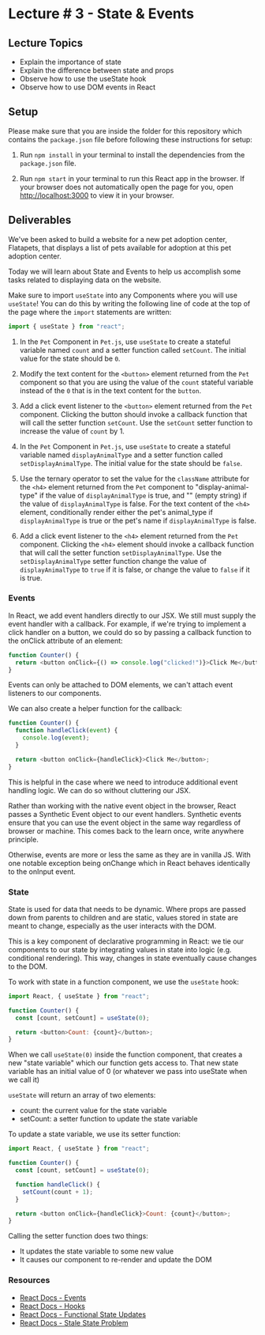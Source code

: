 # Lecture # 3 - State & Events

## Lecture Topics

- Explain the importance of state
- Explain the difference between state and props
- Observe how to use the useState hook
- Observe how to use DOM events in React

## Setup

Please make sure that you are inside the folder for this repository which contains the `package.json` file before following these instructions for setup:

1. Run `npm install` in your terminal to install the dependencies from the `package.json` file.

2. Run `npm start` in your terminal to run this React app in the browser. If your browser does not automatically open the page for you, open [http://localhost:3000](http://localhost:3000) to view it in your browser.

## Deliverables

We've been asked to build a website for a new pet adoption center, Flatapets, that displays a list of pets available for adoption at this pet adoption center.

Today we will learn about State and Events to help us accomplish some tasks related to displaying data on the website.

Make sure to import `useState` into any Components where you will use `useState`! You can do this by writing the following line of code at the top of the page where the `import` statements are written:

``` javascript
import { useState } from "react";
```

1. In the `Pet` Component in `Pet.js`, use `useState` to create a stateful variable named `count` and a setter function called `setCount`. The initial value for the state should be `0`.

2. Modify the text content for the `<button>` element returned from the `Pet` component so that you are using the value of the `count` stateful variable instead of the `0` that is in the text content for the `button`.

3. Add a click event listener to the `<button>` element returned from the `Pet` component. Clicking the button should invoke a callback function that will call the setter function `setCount`. Use the `setCount` setter function to increase the value of `count` by 1.

4. In the `Pet` Component in `Pet.js`, use `useState` to create a stateful variable named `displayAnimalType` and a setter function called `setDisplayAnimalType`. The initial value for the state should be `false`.

5. Use the ternary operator to set the value for the `className` attribute for the `<h4>` element returned from the `Pet` component to "display-animal-type" if the value of `displayAnimalType` is true, and "" (empty string) if the value of `displayAnimalType` is false. For the text content of the `<h4>` element, conditionally render either the pet's animal_type if `displayAnimalType` is true or the pet's name if `displayAnimalType` is false.

6. Add a click event listener to the `<h4>` element returned from the `Pet` component. Clicking the `<h4>` element should invoke a callback function that will call the setter function `setDisplayAnimalType`. Use the `setDisplayAnimalType` setter function change the value of `displayAnimalType` to `true` if it is false, or change the value to `false` if it is true.

### Events

In React, we add event handlers directly to our JSX. We still must supply the event handler with a callback. For example, if we're trying to implement a click handler on a button, we could do so by passing a callback function to the onClick attribute of an element:

``` javascript
function Counter() {
  return <button onClick={() => console.log("clicked!")}>Click Me</button>;
}
```

Events can only be attached to DOM elements, we can't attach event listeners to our components.

We can also create a helper function for the callback:

``` javascript
function Counter() {
  function handleClick(event) {
    console.log(event);
  }

  return <button onClick={handleClick}>Click Me</button>;
}
```

This is helpful in the case where we need to introduce additional event handling logic. We can do so without cluttering our JSX.

Rather than working with the native event object in the browser, React passes a Synthetic Event object to our event handlers. Synthetic events ensure that you can use the event object in the same way regardless of browser or machine. This comes back to the learn once, write anywhere principle.

Otherwise, events are more or less the same as they are in vanilla JS. With one notable exception being onChange which in React behaves identically to the onInput event.

### State

State is used for data that needs to be dynamic. Where props are passed down from parents to children and are static, values stored in state are meant to change, especially as the user interacts with the DOM.

This is a key component of declarative programming in React: we tie our components to our state by integrating values in state into logic (e.g. conditional rendering). This way, changes in state eventually cause changes to the DOM.

To work with state in a function component, we use the `useState` hook:

```js
import React, { useState } from "react";

function Counter() {
  const [count, setCount] = useState(0);

  return <button>Count: {count}</button>;
}
```

When we call `useState(0)` inside the function component, that creates a new "state variable" which our function gets access to. That new state variable has an initial value of 0 (or whatever we pass into useState when we call it)

`useState` will return an array of two elements:

- count: the current value for the state variable
- setCount: a setter function to update the state variable

To update a state variable, we use its setter function:

```js
import React, { useState } from "react";

function Counter() {
  const [count, setCount] = useState(0);

  function handleClick() {
    setCount(count + 1);
  }

  return <button onClick={handleClick}>Count: {count}</button>;
}
```

Calling the setter function does two things:

- It updates the state variable to some new value
- It causes our component to re-render and update the DOM

### Resources

- [React Docs - Events](https://reactjs.org/docs/events.html)
- [React Docs - Hooks](https://reactjs.org/docs/hooks-overview.html)
- [React Docs - Functional State Updates](https://reactjs.org/docs/hooks-reference.html#functional-updates)
- [React Docs - Stale State Problem](https://reactjs.org/docs/hooks-faq.html#why-am-i-seeing-stale-props-or-state-inside-my-function)